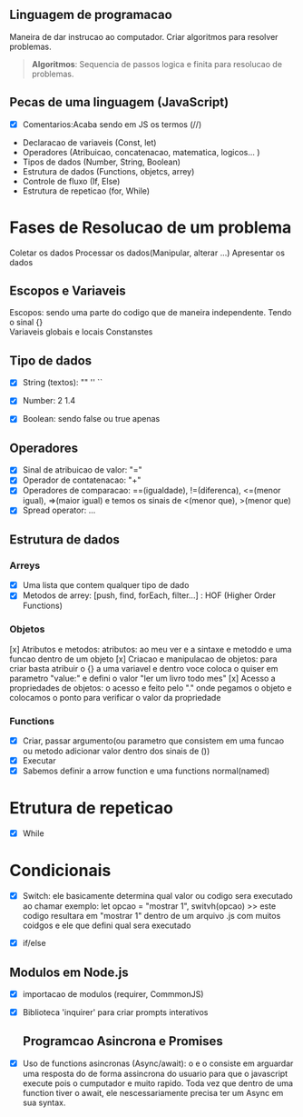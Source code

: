 ## Linguagem de programacao 

Maneira de dar instrucao ao computador.
Criar algoritmos para resolver problemas.

> **Algoritmos**: Sequencia de passos logica e finita para resolucao de problemas.

## Pecas de uma linguagem (JavaScript)

- [x] Comentarios:Acaba sendo em JS os termos (//)  
- Declaracao de variaveis (Const, let)
- Operadores (Atribuicao, concatenacao, matematica, logicos... )
- Tipos de dados (Number, String, Boolean)
- Estrutura de dados (Functions, objetcs, arrey)
- Controle de fluxo (If, Else)
- Estrutura de repeticao (for, While)

# Fases de Resolucao de um problema 

Coletar os dados 
Processar os dados(Manipular, alterar ...)
Apresentar os dados 

## Escopos e Variaveis

Escopos: sendo uma parte do codigo que de maneira independente. Tendo o sinal {}    
Variaveis globais e locais
Constanstes 

## Tipo de dados 

- [x] String (textos): "" '' ``
- [x] Number: 2 1.4 
- [x] Boolean: sendo false ou true apenas 


## Operadores 

- [x] Sinal de atribuicao de valor: "="
- [x] Operador de contatenacao: "+"
- [x] Operadores de comparacao: ==(igualdade), !=(diferenca), <=(menor igual), =>(maior igual) e temos os sinais de <(menor que), >(menor que)
- [x] Spread operator: ...

## Estrutura de dados 

### Arreys 

- [x] Uma lista que contem qualquer tipo de dado
- [x] Metodos de arrey: [push, find, forEach, filter...] : HOF (Higher Order Functions)

### Objetos 

[x] Atributos e metodos: atributos: ao meu ver e a sintaxe e metoddo e uma funcao dentro de um objeto 
[x] Criacao e manipulacao de objetos: para criar basta atribuir o {} a uma variavel e dentro voce coloca o quiser em parametro "value:" e defini o valor "ler um livro todo mes"
[x] Acesso a propriedades de objetos: o acesso e feito pelo "." onde pegamos o objeto e colocamos o ponto para verificar o valor da propriedade 

### Functions

- [x] Criar, passar argumento(ou parametro que consistem em uma funcao ou metodo adicionar valor dentro dos sinais de ())
- [x] Executar 
- [x] Sabemos definir a arrow function e uma functions normal(named)

 # Etrutura de repeticao 

- [x] While 

 # Condicionais 

- [x] Switch: ele basicamente determina qual valor ou codigo sera executado ao chamar exemplo: let opcao = "mostrar 1", switvh(opcao) >> este codigo resultara em "mostrar 1" dentro de um arquivo .js com muitos coidgos e ele que defini qual sera executado 

- [x] if/else 

 ## Modulos em Node.js

- [x] importacao de modulos  (requirer, CommmonJS)
- [x] Biblioteca 'inquirer' para criar prompts interativos 

  ## Programcao Asincrona e Promises

- [x] Uso de functions asincronas (Async/await): o <async> e o <await> consiste em arguardar uma resposta do de forma assincrona do usuario para que o javascript execute pois o cumputador e muito rapido. Toda vez que dentro de uma function tiver o await, ele nescessariamente precisa ter um Async em sua syntax.
  
